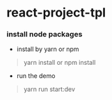 # react-project-tpl

### install node packages
* install by yarn or npm 

>  yarn install or npm install 

* run the demo

> yarn run start:dev